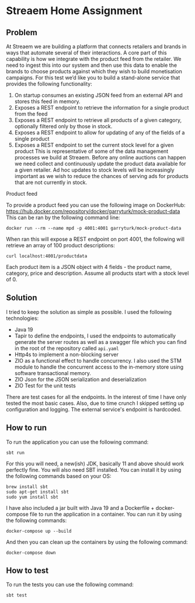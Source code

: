 # Streaem Home Assignment

## Problem
At Streaem we are building a platform that connects retailers and brands in ways that automate
several of their interactions. A core part of this capability is how we integrate with the product
feed from the retailer. We need to ingest this into our system and then use this data to enable
the brands to choose products against which they wish to build monetisation campaigns.
For this test we’d like you to build a stand-alone service that provides the following functionality:
1. On startup consumes an existing JSON feed from an external API and stores this feed in
   memory.
2. Exposes a REST endpoint to retrieve the information for a single product from the feed
3. Exposes a REST endpoint to retrieve all products of a given category, optionally filtered
   only by those in stock.
4. Exposes a REST endpoint to allow for updating of any of the fields of a single product
5. Exposes a REST endpoint to set the current stock level for a given product
   This is representative of some of the data management processes we build at Streaem. Before
   any online auctions can happen we need collect and continuously update the product data
   available for a given retailer. Ad hoc updates to stock levels will be increasingly important as we
   wish to reduce the chances of serving ads for products that are not currently in stock.

Product feed

To provide a product feed you can use the following image on DockerHub:
https://hub.docker.com/repository/docker/garryturk/mock-product-data
This can be ran by the following command line:

```shell
docker run --rm --name mpd -p 4001:4001 garryturk/mock-product-data
```
When ran this will expose a REST endpoint on port 4001, the following will retrieve an array of
100 product descriptions:

```shell
curl localhost:4001/productdata
```

Each product item is a JSON object with 4 fields - the product name, category, price and
description. Assume all products start with a stock level of 0.

## Solution
I tried to keep the solution as simple as possible. I used the following technologies:
- Java 19
- Tapir to define the endpoints, I used the endpoints to automatically generate the server routes as well as a swagger
file which you can find in the root of the repository called `api.yaml`
- Http4s to implement a non-blocking server
- ZIO as a functional effect to handle concurrency. I also used the STM module to handle the concurrent access to the
in-memory store using software transactional memory.
- ZIO Json for the JSON serialization and deserialization
- ZIO Test for the unit tests

There are test cases for all the endpoints. In the interest of time I have only tested the most basic cases. 
Also, due to time crunch I skipped setting up configuration and logging. The external service's endpoint is hardcoded.

## How to run
To run the application you can use the following command:
```shell
sbt run
```
For this you will need, a new(ish) JDK, basically 11 and above should work perfectly fine.
You will also need SBT installed. You can install it by using the following commands based on your OS:
```shell
brew install sbt
sudo apt-get install sbt
sudo yum install sbt
```

I have also included a jar built with Java 19 and a Dockerfile + docker-compose file to run the application in a container.
You can run it by using the following commands:

```shell
docker-compose up --build
```
And then you can clean up the containers by using the following command:
```shell
docker-compose down
```

## How to test
To run the tests you can use the following command:
```shell
sbt test
```
